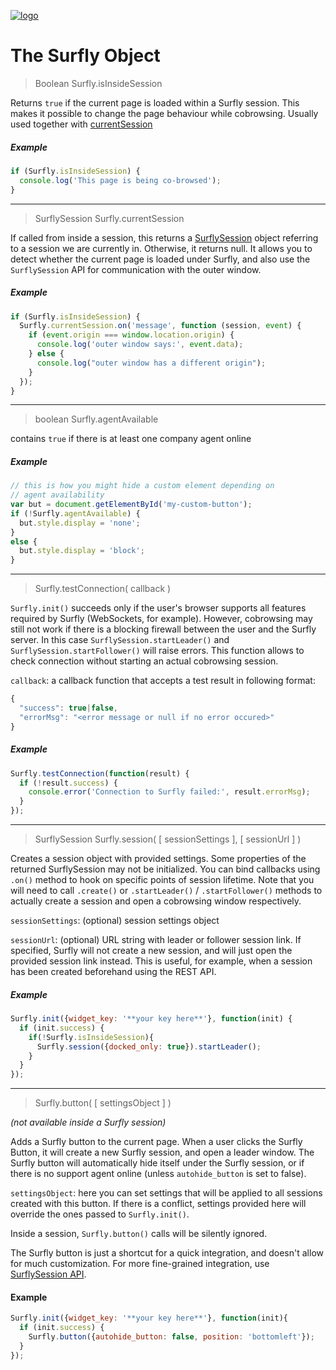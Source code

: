 <a href="https://www.surfly.com/">![logo](../images/logosmall.png)</a>
# The Surfly Object

<a name="is-under-session"></a>
> Boolean Surfly.isInsideSession

Returns `true` if the current page is loaded within a Surfly session. This makes it possible to change the page behaviour while cobrowsing. Usually used together with [currentSession](#current-session)

##### Example
```javascript
if (Surfly.isInsideSession) {
  console.log('This page is being co-browsed');
}
```
<hr />

<a name="current-session"></a>
> SurflySession Surfly.currentSession

If called from inside a session, this returns a [SurflySession](surflysession-api.md) object referring to a session we are currently in. Otherwise, it returns null. It allows you to detect whether the current page is loaded under Surfly, and also use the `SurflySession` API for communication with the outer window.

##### Example
```javascript
if (Surfly.isInsideSession) {
  Surfly.currentSession.on('message', function (session, event) {
    if (event.origin === window.location.origin) {
      console.log('outer window says:', event.data);
    } else {
      console.log("outer window has a different origin");
    }
  });
}

```
<hr />

<a name="agent-available"></a>
> boolean Surfly.agentAvailable

contains `true` if there is at least one company agent online

##### Example
```javascript
// this is how you might hide a custom element depending on
// agent availability
var but = document.getElementById('my-custom-button');
if (!Surfly.agentAvailable) {
  but.style.display = 'none';
}
else {
  but.style.display = 'block';
}
```
<hr />

<a name="test-connection"></a>
> Surfly.testConnection( callback )

`Surfly.init()` succeeds only if the user's browser supports all features required by Surfly (WebSockets, for example). However, cobrowsing may still not work if there is a blocking firewall between the user and the Surfly server. In this case `SurflySession.startLeader()` and `SurflySession.startFollower()` will raise errors. This function allows to check connection without starting an actual cobrowsing session.

`callback`: a callback function that accepts a test result in following format:
```javascript
{
  "success": true|false,
  "errorMsg": "<error message or null if no error occured>"
}
```

##### Example
```javascript
Surfly.testConnection(function(result) {
  if (!result.success) {
    console.error('Connection to Surfly failed:', result.errorMsg);
  }
});
```

<hr />

<a name="session"></a>
> SurflySession Surfly.session( [ sessionSettings ], [ sessionUrl ] )

Creates a session object with provided settings. Some properties of the returned SurflySession may not be initialized. You can bind callbacks using `.on()` method to hook on specific points of session lifetime.
Note that you will need to call `.create()` or `.startLeader()` / `.startFollower()` methods to actually create a session and open a cobrowsing window respectively.

`sessionSettings`: (optional) session settings object

`sessionUrl`: (optional) URL string with leader or follower session link. If specified, Surfly will not create a new session, and will just open the provided session link instead. This is useful, for example, when a session has been created beforehand using the REST API.


##### Example
```javascript
Surfly.init({widget_key: '**your key here**'}, function(init) {
  if (init.success) {
    if(!Surfly.isInsideSession){
      Surfly.session({docked_only: true}).startLeader();
    }
  }
});
```

<hr />

<a name="button"></a>
> Surfly.button( [ settingsObject ] )

_(not available inside a Surfly session)_

Adds a Surfly button to the current page. When a user clicks the Surfly Button, it will create a new Surfly session, and open a leader window. The Surfly button will automatically hide itself under the Surfly session, or if there is no support agent online (unless `autohide_button` is set to false).

`settingsObject`: here you can set settings that will be applied to all sessions created with this button. If there is a conflict, settings provided here will override the ones passed to `Surfly.init()`.

Inside a session, `Surfly.button()` calls will be silently ignored.

The Surfly button is just a shortcut for a quick integration, and doesn't allow for much customization. For more fine-grained integration, use [SurflySession API](surfly_sessions.md).

#### Example
```javascript
Surfly.init({widget_key: '**your key here**'}, function(init){
  if (init.success) {
    Surfly.button({autohide_button: false, position: 'bottomleft'});
  }
});
```

